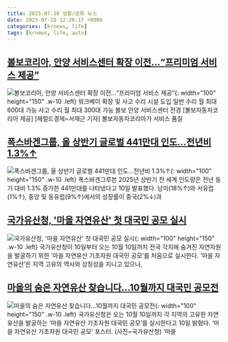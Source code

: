 ```yaml
---
title: 2025.07.10 생활/문화 뉴스
date: 2025-07-10 12:20:17 +0900
categories: [krnews, life]
tags: [krnews, life, auto]
---
```

## [볼보코리아, 안양 서비스센터 확장 이전…“프리미엄 서비스 제공”](https://n.news.naver.com/mnews/article/016/0002497430)

![볼보코리아, 안양 서비스센터 확장 이전…“프리미엄 서비스 제공”](https://mimgnews.pstatic.net/image/origin/016/2025/07/10/2497430.jpg?type=nf220_150){: width="100" height="150" .w-10 .left}
워크베이 확장 및 사고 수리 시설 도입 일반 수리 월 최대 600대 가능 사고 수리 월 최대 300대 가능 볼보 안양 서비스센터 전경 [볼보자동차코리아 제공] [헤럴드경제=서재근 기자] 볼보자동차코리아가 서비스 품질

## [폭스바겐그룹, 올 상반기 글로벌 441만대 인도…전년비 1.3%↑](https://n.news.naver.com/mnews/article/018/0006061753)

![폭스바겐그룹, 올 상반기 글로벌 441만대 인도…전년비 1.3%↑](https://mimgnews.pstatic.net/image/origin/018/2025/07/10/6061753.jpg?type=nf220_150){: width="100" height="150" .w-10 .left}
폭스바겐그루븐 2025년 상반기 전 세계 인도량은 전년 동기 대비 1.3% 증가한 441만대를 나타냈다고 10일 발표했다. 남미(18%↑)와 서유럽(1%↑), 중앙 및 동유럽(9%↑)에서의 성장률이 중국(2%↓)과

## [국가유산청, '마을 자연유산' 첫 대국민 공모 실시](https://n.news.naver.com/mnews/article/031/0000947456)

![국가유산청, '마을 자연유산' 첫 대국민 공모 실시](https://mimgnews.pstatic.net/image/origin/031/2025/07/10/947456.jpg?type=nf220_150){: width="100" height="150" .w-10 .left}
국가유산청이 10일부터 오는 10월 10일까지 전국 각지에 숨겨진 자연자원을 발굴하기 위한 ‘마을 자연유산 기초자원 대국민 공모’를 처음으로 실시한다. ‘마을 자연유산’은 지역 고유의 역사와 상징성을 지니고 있으나,

## [마을의 숨은 자연유산 찾습니다…10월까지 대국민 공모전](https://n.news.naver.com/mnews/article/018/0006061822)

![마을의 숨은 자연유산 찾습니다…10월까지 대국민 공모전](https://mimgnews.pstatic.net/image/origin/018/2025/07/10/6061822.jpg?type=nf220_150){: width="100" height="150" .w-10 .left}
국가유산청은 오는 10월 10일까지 각 지역의 고유한 자연유산을 발굴하는 ‘마을 자연유산 기초자원 대국민 공모’를 실시한다고 10일 밝혔다. ‘마을 자연유산 기초자원 대국민 공모’ 포스터. (사진=국가유산청) ‘마을

